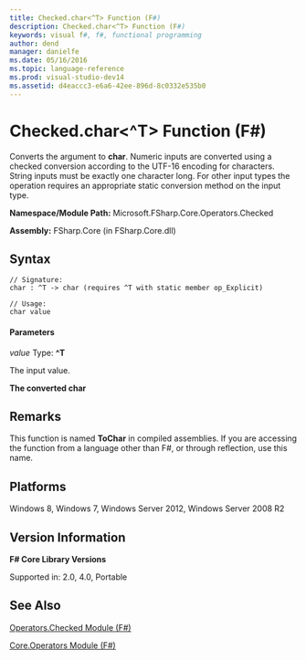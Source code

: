 ```yaml
---
title: Checked.char<^T> Function (F#)
description: Checked.char<^T> Function (F#)
keywords: visual f#, f#, functional programming
author: dend
manager: danielfe
ms.date: 05/16/2016
ms.topic: language-reference
ms.prod: visual-studio-dev14
ms.assetid: d4eaccc3-e6a6-42ee-896d-8c0332e535b0 
---
```


# Checked.char<^T> Function (F#)

Converts the argument to **char**. Numeric inputs are converted using a checked conversion according to the UTF-16 encoding for characters. String inputs must be exactly one character long. For other input types the operation requires an appropriate static conversion method on the input type.

**Namespace/Module Path:** Microsoft.FSharp.Core.Operators.Checked

**Assembly:** FSharp.Core (in FSharp.Core.dll)


## Syntax

```
// Signature:
char : ^T -> char (requires ^T with static member op_Explicit)

// Usage:
char value
```

#### Parameters
*value*
Type: **^T**


The input value.



**The converted char**
## Remarks
This function is named **ToChar** in compiled assemblies. If you are accessing the function from a language other than F#, or through reflection, use this name.


## Platforms
Windows 8, Windows 7, Windows Server 2012, Windows Server 2008 R2


## Version Information
**F# Core Library Versions**

Supported in: 2.0, 4.0, Portable




## See Also
[Operators.Checked Module &#40;F&#35;&#41;](Operators.Checked-Module-%5BFSharp%5D.md)

[Core.Operators Module &#40;F&#35;&#41;](Core.Operators-Module-%5BFSharp%5D.md)


